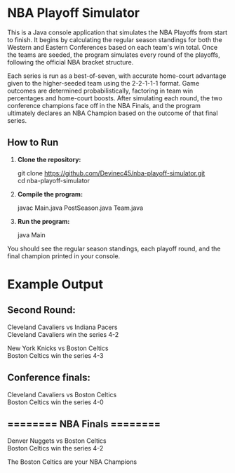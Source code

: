  # NBA Playoff Simulator

This is a Java console application that simulates the NBA Playoffs from start to finish. It begins by calculating the regular season standings for both the Western and Eastern Conferences based on each team's win total. Once the teams are seeded, the program simulates every round of the playoffs, following the official NBA bracket structure.

Each series is run as a best-of-seven, with accurate home-court advantage given to the higher-seeded team using the 2-2-1-1-1 format. Game outcomes are determined probabilistically, factoring in team win percentages and home-court boosts. After simulating each round, the two conference champions face off in the NBA Finals, and the program ultimately declares an NBA Champion based on the outcome of that final series.



## How to Run

1. **Clone the repository:**

   git clone https://github.com/Devinec45/nba-playoff-simulator.git  
   cd nba-playoff-simulator
   

2. **Compile the program:**

   javac Main.java PostSeason.java Team.java
   

3. **Run the program:**

   
   java Main
   

You should see the regular season standings, each playoff round, and the final champion printed in your console.


# Example Output

Second Round:
--------
Cleveland Cavaliers  vs  Indiana Pacers  
Cleveland Cavaliers win the series 4-2

New York Knicks  vs  Boston Celtics  
Boston Celtics win the series 4-3

Conference finals:
--------
Cleveland Cavaliers  vs  Boston Celtics   
Boston Celtics win the series 4-0


======== NBA Finals ========
-----------------
Denver Nuggets  vs  Boston Celtics  
Boston Celtics win the series 4-2


The Boston Celtics are your NBA Champions
